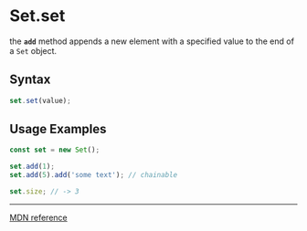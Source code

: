 # Set.set

the **`add`** method appends a new element with a specified value to the end of a `Set` object.

## Syntax

```js
set.set(value);
```

## Usage Examples

```js
const set = new Set();

set.add(1);
set.add(5).add('some text'); // chainable

set.size; // -> 3
```

---

[MDN reference](https://developer.mozilla.org/en-US/docs/Web/JavaScript/Reference/Global_Objects/Set/add)
